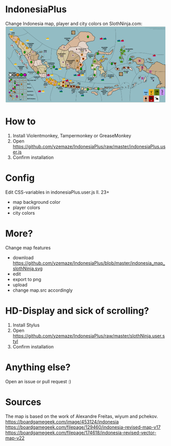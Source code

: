 # IndonesiaPlus
Change Indonesia map, player and city colors on SlothNinja.com:
![Screenshot of IndonesiaPlus in action](https://github.com/yzemaze/IndonesiaPlus/blob/master/img/screenshotIndonesiaPlus5p.png)

# How to
1. Install Violentmonkey, Tampermonkey or GreaseMonkey
2. Open https://github.com/yzemaze/IndonesiaPlus/raw/master/indonesiaPlus.user.js
3. Confirm installation

# Config
Edit CSS-variables in indonesiaPlus.user.js ll. 23+
- map background color
- player colors
- city colors

# More?
Change map features
- download https://github.com/yzemaze/IndonesiaPlus/blob/master/indonesia_map_slothNinja.svg
- edit
- export to png
- upload
- change map.src accordingly

# HD-Display and sick of scrolling?
1. Install Stylus
2. Open https://github.com/yzemaze/IndonesiaPlus/raw/master/slothNinja.user.styl
3. Confirm installation

# Anything else?
Open an issue or pull request :)

# Sources
The map is based on the work of Alexandre Freitas, wiyum and pchekov.
https://boardgamegeek.com/image/453124/indonesia
https://boardgamegeek.com/filepage/129460/indonesia-revised-map-v17
https://boardgamegeek.com/filepage/174618/indonesia-revised-vector-map-v22
